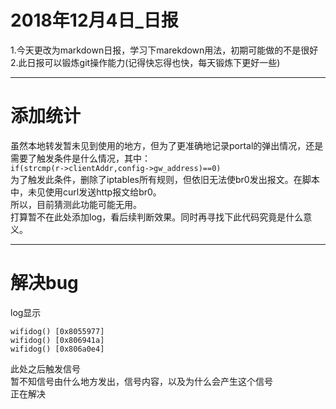 # 2018年12月4日_日报
1.今天更改为markdown日报，学习下marekdown用法，初期可能做的不是很好  
2.此日报可以锻炼git操作能力(记得快忘得也快，每天锻炼下更好一些)  
  
----
# 添加统计
虽然本地转发暂未见到使用的地方，但为了更准确地记录portal的弹出情况，还是需要了触发条件是什么情况，其中：  
`if(strcmp(r->clientAddr,config->gw_address)==0)`  
为了触发此条件，删除了iptables所有规则，但依旧无法使br0发出报文。在脚本中，未见使用curl发送http报文给br0。  
所以，目前猜测此功能可能无用。  
打算暂不在此处添加log，看后续判断效果。同时再寻找下此代码究竟是什么意义。

----
# 解决bug
log显示
```
wifidog() [0x8055977]
wifidog() [0x806941a]
wifidog() [0x806a0e4]
```
此处之后触发信号  
暂不知信号由什么地方发出，信号内容，以及为什么会产生这个信号  
正在解决  
